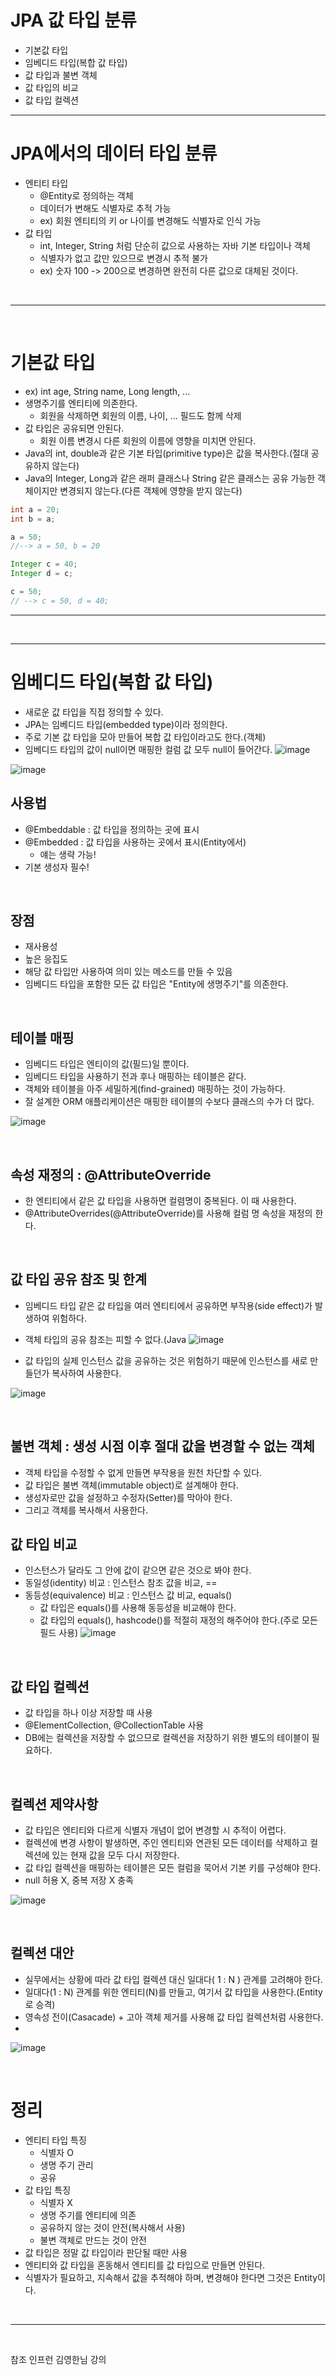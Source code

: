 # JPA 값 타입 분류
- 기본값 타입
- 임베디드 타입(복합 값 타입)
- 값 타입과 불변 객체
- 값 타입의 비교
- 값 타입 컬렉션

<hr>

# JPA에서의 데이터 타입 분류
- 엔티티 타입
   - @Entity로 정의하는 객체
   - 데이터가 변해도 식별자로 추적 가능
   - ex) 회원 엔티티의 키 or 나이를 변경해도 식별자로 인식 가능
- 값 타입
   - int, Integer, String 처럼 단순히 값으로 사용하는 자바 기본 타입이나 객체
   - 식별자가 없고 값만 있으므로 변경시 추적 불가
   - ex) 숫자 100 -> 200으로 변경하면 완전히 다른 값으로 대체된 것이다.

<br>
<hr>
<br>

# 기본값 타입
- ex) int age, String name, Long length, ...
- 생명주기를 엔티티에 의존한다.
   - 회원을 삭제하면 회원의 이름, 나이, ... 필드도 함께 삭제
 - 값 타입은 공유되면 안된다.
   - 회원 이름 변경시 다른 회원의 이름에 영향을 미치면 안된다.
 - Java의 int, double과 같은 기본 타입(primitive type)은 값을 복사한다.(절대 공유하지 않는다)
 - Java의 Integer, Long과 같은 래퍼 클래스나 String 같은 클래스는 공유 가능한 객체이지만 변경되지 않는다.(다른 객체에 영향을 받지 않는다)

```java
int a = 20;
int b = a;

a = 50;
//--> a = 50, b = 20

Integer c = 40;
Integer d = c;

c = 50;
// --> c = 50, d = 40;

```

<hr>
<br>
<hr>

# 임베디드 타입(복합 값 타입)
- 새로운 값 타입을 직접 정의할 수 있다.
- JPA는 임베디드 타입(embedded type)이라 정의한다.
- 주로 기본 값 타입을 모아 만들어 복합 값 타입이라고도 한다.(객체)
- 임베디드 타입의 값이 null이면 매핑한 컬럼 값 모두 null이 들어간다.
![image](https://user-images.githubusercontent.com/74396651/200153903-82839f38-84d1-4f06-8f8a-0a02fd0b41ea.png)

![image](https://user-images.githubusercontent.com/74396651/200153897-9925365b-bae1-4d29-aa04-6d92e219b118.png)

## 사용법
- @Embeddable : 값 타입을 정의하는 곳에 표시
- @Embedded : 값 타입을 사용하는 곳에서 표시(Entity에서)
    - 얘는 생략 가능!
- 기본 생성자 필수!

<br>

## 장점
- 재사용성
- 높은 응집도
- 해당 값 타입만 사용하여 의미 있는 메소드를 만들 수 있음
- 임베디드 타입을 포함한 모든 값 타입은 "Entity에 생명주기"를 의존한다.

<br>

## 테이블 매핑
- 임베디드 타입은 엔티이의 값(필드)일 뿐이다.
- 임베디드 타입을 사용하기 전과 후나 매핑하는 테이블은 같다.
- 객체와 테이블을 아주 세밀하게(find-grained) 매핑하는 것이 가능하다.
- 잘 설계한 ORM 애플리케이션은 매핑한 테이블의 수보다 클래스의 수가 더 많다.

![image](https://user-images.githubusercontent.com/74396651/200154106-c15b47ee-fb42-4b35-baa4-c0e51b25d3bc.png)

<br>

## 속성 재정의 : @AttributeOverride
- 한 엔티티에서 같은 값 타입을 사용하면 컬렴명이 중복된다. 이 때 사용한다.
- @AttributeOverrides(@AttributeOverride)를 사용해 컬럼 명 속성을 재정의 한다.

<br>

## 값 타입 공유 참조 및 한계
- 임베디드 타입 같은 값 타입을 여러 엔티티에서 공유하면 부작용(side effect)가 발생하여 위험하다.
- 객체 타입의 공유 참조는 피할 수 없다.(Java
![image](https://user-images.githubusercontent.com/74396651/200154284-2b2a74f6-a494-4310-8a40-451019ee0d47.png)

- 값 타입의 실제 인스턴스 값을 공유하는 것은 위험하기 때문에 인스턴스를 새로 만들던가 복사하여 사용한다.

![image](https://user-images.githubusercontent.com/74396651/200154288-9b29eab5-b9ce-44cd-854c-e32e840d3a2e.png)

<br>

## 불변 객체 : 생성 시점 이후 절대 값을 변경할 수 없는 객체
- 객체 타입을 수정할 수 없게 만들면 부작용을 원천 차단할 수 있다.
- 값 타입은 불변 객체(immutable object)로 설계해야 한다.
- 생성자로만 값을 설정하고 수정자(Setter)를 막아야 한다.
- 그리고 객체를 복사해서 사용한다.

## 값 타입 비교
- 인스턴스가 달라도 그 안에 값이 같으면 같은 것으로 봐야 한다.
- 동일성(identity) 비교 : 인스턴스 참조 값을 비교, ==
- 동등성(equivalence) 비교 : 인스턴스 값 비교, equals()
    - 값 타입은 equals()를 사용해 동등성을 비교해야 한다.
    - 값 타입의 equals(), hashcode()를 적절히 재정의 해주어야 한다.(주로 모든 필드 사용)
![image](https://user-images.githubusercontent.com/74396651/199898752-1f220e02-c500-41bf-b3ba-aabdd86698d8.png)

<br>

## 값 타입 컬렉션
- 값 타입을 하나 이상 저장할 때 사용
- @ElementCollection, @CollectionTable 사용
- DB에는 컬렉션을 저장할 수 없으므로 컬렉션을 저장하기 위한 별도의 테이블이 필요하다.

<br>

## 컬렉션 제약사항
- 값 타입은 엔티티와 다르게 식별자 개념이 없어 변경할 시 추적이 어렵다.
- 컬렉션에 변경 사항이 발생하면, 주인 엔티티와 연관된 모든 데이터를 삭제하고 컬렉션에 있는 현재 값을 모두 다시 저장한다.
- 값 타입 컬렉션을 매핑하는 테이블은 모든 컬럼을 묵어서 기본 키를 구성해야 한다. 
- null 허용 X, 중복 저장 X  충족

![image](https://user-images.githubusercontent.com/74396651/199896358-70836fd3-ec76-4bcd-aa43-983a7da19be6.png)

<br>

## 컬렉션 대안
- 실무에서는 상황에 따라 값 타입 컬렉션 대신 일대다( 1 : N ) 관계를 고려해야 한다.
- 일대다(1 : N) 관계를 위한 엔티티(N)를 만들고, 여기서 값 타입을 사용한다.(Entity로 승격)
- 영속성 전이(Casacade) + 고아 객체 제거를 사용해 값 타입 컬렉션처럼 사용한다.
- 
![image](https://user-images.githubusercontent.com/74396651/199901671-8aba57a8-8049-45ca-aed5-e897023bc4da.png)

<br>

# 정리
- 엔티티 타입 특징
    -  식별자 O
    -  생명 주기 관리
    -  공유
-  값 타입 특징
    -  식별자 X
    -  생명 주기를 엔티티에 의존
    -  공유하지 않는 것이 안전(복사해서 사용)
    -  불변 객체로 만드는 것이 안전
- 값 타입은 정말 값 타입이라 판단될 때만 사용
- 엔티티와 값 타입을 혼동해서 엔티티를 값 타입으로 만들면 안된다.
- 식별자가 필요하고, 지속해서 값을 추적해야 하며, 변경해야 한다면 그것은 Entity이다.

<br>
<hr>
<br>

참조
인프런 김영한님 강의
